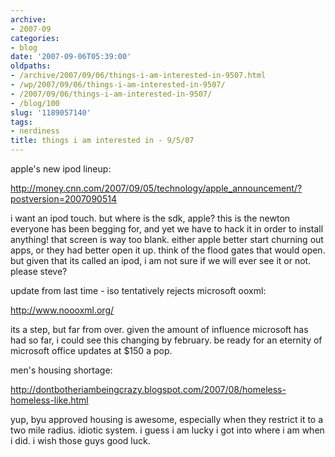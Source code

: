 ```yaml
---
archive:
- 2007-09
categories:
- blog
date: '2007-09-06T05:39:00'
oldpaths:
- /archive/2007/09/06/things-i-am-interested-in-9507.html
- /wp/2007/09/06/things-i-am-interested-in-9507/
- /2007/09/06/things-i-am-interested-in-9507/
- /blog/100
slug: '1189057140'
tags:
- nerdiness
title: things i am interested in - 9/5/07
---
```


apple's new ipod lineup:

http://money.cnn.com/2007/09/05/technology/apple_announcement/?postversion=2007090514

i want an ipod touch. but where is the sdk, apple? this is the newton
everyone has been begging for, and yet we have to hack it in order to
install anything! that screen is way too blank. either apple better start
churning out apps, or they had better open it up. think of the flood gates
that would open. but given that its called an ipod, i am not sure if we
will ever see it or not. please steve?

update from last time - iso tentatively rejects microsoft ooxml:

http://www.noooxml.org/

its a step, but far from over. given the amount of influence microsoft has
had so far, i could see this changing by february. be ready for an
eternity of microsoft office updates at $150 a pop.

men's housing shortage:

http://dontbotheriambeingcrazy.blogspot.com/2007/08/homeless-homeless-like.html

yup, byu approved housing is awesome, especially when they restrict
it to a two mile radius. idiotic system. i guess i am lucky i got into
where i am when i did. i wish those guys good luck.

